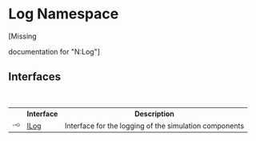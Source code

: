 # Log Namespace
 

\[Missing <summary> documentation for "N:Log"\]


## Interfaces
&nbsp;<table><tr><th></th><th>Interface</th><th>Description</th></tr><tr><td>![Public interface](media/pubinterface.gif "Public interface")</td><td><a href="cd155c12-8090-5e55-8dce-d64b5314750c">ILog</a></td><td>
Interface for the logging of the simulation components</td></tr></table>&nbsp;
